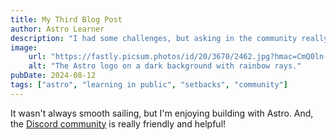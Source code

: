 ```yaml
---
title: My Third Blog Post
author: Astro Learner
description: "I had some challenges, but asking in the community really helped!"
image:
    url: "https://fastly.picsum.photos/id/20/3670/2462.jpg?hmac=CmQ0ln-k5ZqkdtLvVO23LjVAEabZQx2wOaT4pyeG10I"
    alt: "The Astro logo on a dark background with rainbow rays."
pubDate: 2024-08-12
tags: ["astro", "learning in public", "setbacks", "community"]
---
```

It wasn't always smooth sailing, but I'm enjoying building with Astro. And, the [Discord community](https://astro.build/chat) is really friendly and helpful!
